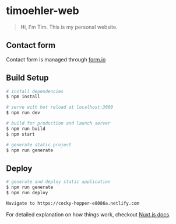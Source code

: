 # timoehler-web

> Hi, I&#39;m Tim.  This is my personal website.

## Contact form
Contact form is managed through [form.io](https://www.form.io/)

## Build Setup

``` bash
# install dependencies
$ npm install

# serve with hot reload at localhost:3000
$ npm run dev

# build for production and launch server
$ npm run build
$ npm start

# generate static project
$ npm run generate
```

## Deploy

``` bash
# generate and deploy static application
$ npm run generate
$ npm run deploy

Navigate to https://cocky-hopper-e8086a.netlify.com

```

For detailed explanation on how things work, checkout [Nuxt.js docs](https://nuxtjs.org).
